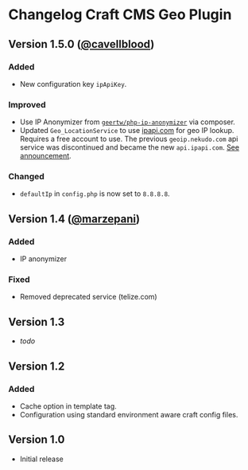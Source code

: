 # Changelog Craft CMS Geo Plugin

## Version 1.5.0 ([@cavellblood](https://github.com/cavellblood))
### Added
* New configuration key `ipApiKey`.

### Improved
* Use IP Anonymizer from [`geertw/php-ip-anonymizer`](https://github.com/geertw/php-ip-anonymizer) via composer.
* Updated `Geo_LocationService` to use [ipapi.com](https://ipapi.com) for geo IP lookup. Requires a free account to use. The previous `geoip.nekudo.com` api service was discontinued and became the new `api.ipapi.com`. [See announcement](https://github.com/nekudocom/shiny_geoip/blob/master/README.md#readme).

### Changed
* `defaultIp` in `config.php` is now set to `8.8.8.8`.

## Version 1.4 ([@marzepani](https://github.com/marzepani))
### Added
* IP anonymizer

### Fixed
* Removed deprecated service (telize.com)

## Version 1.3
* _todo_

## Version 1.2
### Added
* Cache option in template tag.
* Configuration using standard environment aware craft config files.

## Version 1.0
* Initial release